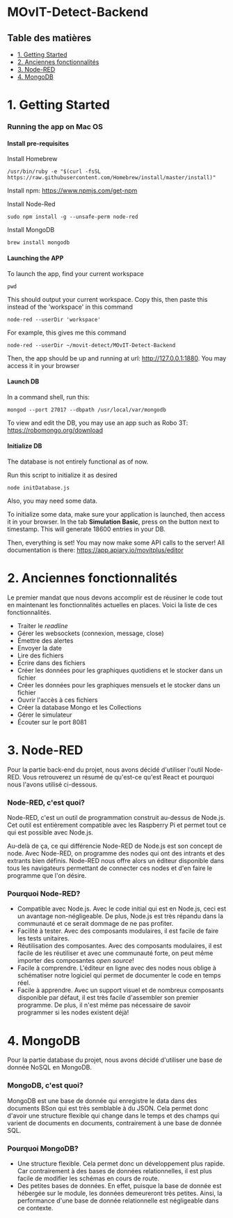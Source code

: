 # MOvIT-Detect-Backend

## Table des matières

* [1. Getting Started](#1-getting-started)
* [2. Anciennes fonctionnalités](#1-anciennes-fonctionnalités)
* [3. Node-RED](#2-node-red)
* [4. MongoDB](#3-mongodb)

# 1. Getting Started

### Running the app on Mac OS

#### Install pre-requisites

Install Homebrew

```
/usr/bin/ruby -e "$(curl -fsSL https://raw.githubusercontent.com/Homebrew/install/master/install)"
```

Install npm: https://www.npmjs.com/get-npm

Install Node-Red

```
sudo npm install -g --unsafe-perm node-red
```

Install MongoDB

```
brew install mongodb
```

#### Launching the APP

To launch the app, find your current workspace

```
pwd
```

This should output your current workspace. Copy this, then paste this instead of the 'workspace' in this command

```
node-red --userDir 'workspace'
```

For example, this gives me this command

```
node-red --userDir ~/movit-detect/MOvIT-Detect-Backend
```

Then, the app should be up and running at url: http://127.0.0.1:1880. You may access it in your browser

#### Launch DB

In a command shell, run this:

```
mongod --port 27017 --dbpath /usr/local/var/mongodb
```

To view and edit the DB, you may use an app such as Robo 3T: https://robomongo.org/download

#### Initialize DB

The database is not entirely functional as of now.

Run this script to initialize it as desired

```
node initDatabase.js
```

Also, you may need some data.

To initialize some data, make sure your application is launched, then access it in your browser. In the tab **Simulation Basic**, press on the button next to timestamp. This will generate 18600 entries in your DB.

Then, everything is set! You may now make some API calls to the server! All documentation is there: https://app.apiary.io/movitplus/editor

# 2. Anciennes fonctionnalités

Le premier mandat que nous devons accomplir est de réusiner le code tout en maintenant les fonctionnalités actuelles en places. Voici la liste de ces fonctionnalités.

* Traiter le *readline*
* Gérer les websockets (connexion, message, close)
* Émettre des alertes
* Envoyer la date
* Lire des fichiers
* Écrire dans des fichiers
* Créer les données pour les graphiques quotidiens et le stocker dans un fichier
* Créer les données pour les graphiques mensuels et le stocker dans un fichier
* Ouvrir l'accès à ces fichiers
* Créer la database Mongo et les Collections
* Gérer le simulateur
* Écouter sur le port 8081

# 3. Node-RED

Pour la partie back-end du projet, nous avons décidé d'utiliser l'outil Node-RED. Vous retrouverez un résumé de qu'est-ce qu'est React et pourquoi nous l'avons utilisé ci-dessous.

### Node-RED, c'est quoi?

Node-RED, c'est un outil de programmation construit au-dessus de Node.js. Cet outil est entièrement compatible avec les Raspberry Pi et permet tout ce qui est possible avec Node.js.

Au-delà de ça, ce qui différencie Node-RED de Node.js est son concept de node. Avec Node-RED, on programme des nodes qui ont des intrants et des extrants bien définis. Node-RED nous offre alors un éditeur disponible dans tous les navigateurs permettant de connecter ces nodes et d'en faire le programme que l'on désire.

### Pourquoi Node-RED?

* Compatible avec Node.js. Avec le code initial qui est en Node.js, ceci est un avantage non-négligeable. De plus, Node.js est très répandu dans la communauté et ce serait dommage de ne pas profiter.
* Facilité à tester. Avec des composants modulaires, il est facile de faire les tests unitaires.
* Réutilisation des composantes. Avec des composants modulaires, il est facile de les réutiliser et avec une communauté forte, on peut même importer des composantes *open source*!
* Facile à comprendre. L'éditeur en ligne avec des nodes nous oblige à schématiser notre logiciel qui permet de documenter le code en temps réel.
* Facile à apprendre. Avec un support visuel et de nombreux composants disponible par défaut, il est très facile d'assembler son premier programme. De plus, il n'est même pas nécessaire de savoir programmer si les nodes existent déjà!

# 4. MongoDB

Pour la partie database du projet, nous avons décidé d'utiliser une base de donnée NoSQL en MongoDB.

### MongoDB, c'est quoi?

MongoDB est une base de donnée qui enregistre le data dans des documents BSon qui est très semblable à du JSON. Cela permet donc d'avoir une structure flexible qui change dans le temps et des champs qui varient de documents en documents, contrairement à une base de donnée SQL.

### Pourquoi MongoDB?

* Une structure flexible. Cela permet donc un développement plus rapide. Car contrairement à des bases de données relationnelles, il est plus facile de modifier les schémas en cours de route.
* Des petites bases de données. En effet, puisque la base de donnée est hébergée sur le module, les données demeureront très petites. Ainsi, la performance d'une base de donnée relationnelle est négligeable dans ce contexte.
